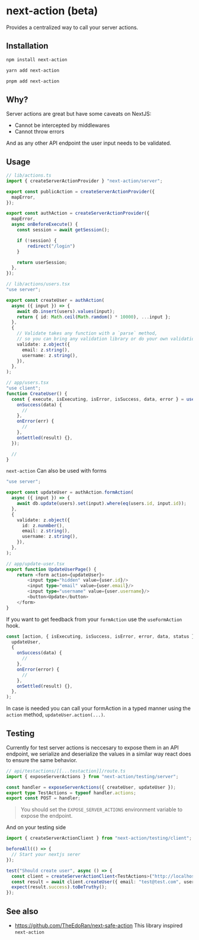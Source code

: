 # next-action (beta)

Provides a centralized way to call your server actions.

## Installation

```bash
npm install next-action
```

```bash
yarn add next-action
```

```bash
pnpm add next-action
```

## Why?

Server actions are great but have some caveats on NextJS:

- Cannot be intercepted by middlewares
- Cannot throw errors

And as any other API endpoint the user input needs to be validated.

## Usage

```ts
// lib/actions.ts
import { createServerActionProvider } "next-action/server";

export const publicAction = createServerActionProvider({
  mapError,
});

export const authAction = createServerActionProvider({
  mapError,
  async onBeforeExecute() {
    const session = await getSession();

    if (!session) {
        redirect("/login")
    }

    return userSession;
  },
});
```

```ts
// lib/actions/users.tsx
"use server";

export const createUser = authAction(
  async ({ input }) => {
    await db.insert(users).values(input);
    return { id: Math.ceil(Math.ramdom() * 10000), ...input };
  },
  {
    // Validate takes any function with a `parse` method,
    // so you can bring any validation library or do your own validation
    validate: z.object({
      email: z.string(),
      username: z.string(),
    }),
  },
);
```

```ts
// app/users.tsx
"use client";
function CreateUser() {
  const { execute, isExecuting, isError, isSuccess, data, error } = useAction(createUser, {
    onSuccess(data) {
      //
    },
    onError(err) {
      //
    },
    onSettled(result) {},
  });

  //
}
```

`next-action` Can also be used with forms

```ts
"use server";

export const updateUser = authAction.formAction(
  async ({ input }) => {
    await db.update(users).set(input).where(eq(users.id, input.id));
  },
  {
    validate: z.object({
      id: z.nunmber(),
      email: z.string(),
      username: z.string(),
    }),
  },
);
```

```ts
// app/update-user.tsx
export function UpdateUserPage() {
    return <form action={updateUser}>
        <input type="hidden" value={user.id}/>
        <input type="email" value={user.email}/>
        <input type="username" value={user.username}/>
        <button>Update</button>
    </form>
}
```

If you want to get feedback from your `formAction` use the `useFormAction` hook.

```ts
const [action, { isExecuting, isSuccess, isError, error, data, status }] = useFormAction(
  updateUser,
  {
    onSuccess(data) {
      //
    },
    onError(error) {
      //
    },
    onSettled(result) {},
  },
);
```

In case is needed you can call your formAction in a typed manner using the `action` method, `updateUser.action(...)`.

## Testing

Currently for test server actions is neccesary to expose them in an API endpoint, we serialize and deserialize the values
in a similar way react does to ensure the same behavior.

```ts
// api/testactions/[[...testaction]]/route.ts
import { exposeServerActions } from "next-action/testing/server";

const handler = exposeServerActions({ createUser, updateUser });
export type TestActions = typeof handler.actions;
export const POST = handler;
```

> You should set the `EXPOSE_SERVER_ACTIONS` environment variable to expose the endpoint.

And on your testing side

```ts
import { createServerActionClient } from "next-action/testing/client";

beforeAll(() => {
  // Start your nextjs serer
});

test("Should create user", async () => {
  const client = createServerActionClient<TestActions>("http://localhost:3000/api/testactions");
  const result = await client.createUser({ email: "test@test.com", username: "test" });
  expect(result.success).toBeTruthy();
});
```

## See also

- https://github.com/TheEdoRan/next-safe-action This library inspired `next-action`
